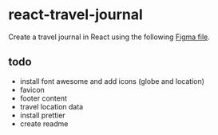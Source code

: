 # react-travel-journal

Create a travel journal in React using the following [Figma file](<https://www.figma.com/file/COWhWoMAR5F5olgZ2Ek4sT/Travel-Journal-(Copy)?node-id=0%3A1&t=W078QB6YRvqIIJja-0>).

## todo

- install font awesome and add icons (globe and location)
- favicon
- footer content
- travel location data
- install prettier
- create readme
